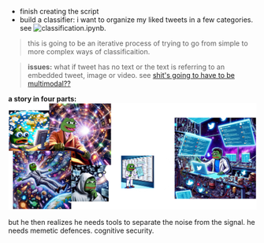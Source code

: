 - finish creating the script 
- build a classifier: i want to organize my liked tweets in a few categories. see ![classification.ipynb](./classification.ipynb). 
> this is going to be an iterative process of trying to go from simple to more complex ways of classificaition. <br/>

> __issues:__ what if tweet has no text or the text is referring to an embedded tweet, image or video. see [shit's going to have to be multimodal??](https://twitter.com/mayfer/status/1704989552459579398)



__a story in four parts:__
![a story in 4 parts](./for_cherished_client.png)



but he then realizes he needs tools to separate the noise from the signal. he needs memetic defences. cognitive security. 